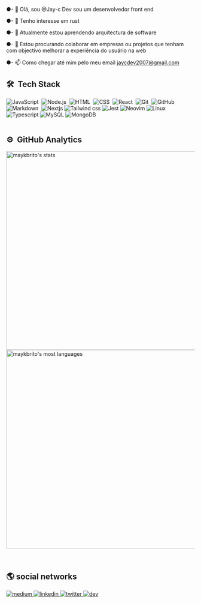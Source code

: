 ●- 👋 Olá, sou @Jay-c Dev sou um desenvolvedor front end

●- 👀 Tenho interesse em rust

●- 🌱 Atualmente estou aprendendo arquitectura de software 

●- 💞️ Estou procurando colaborar em empresas ou projetos que tenham com objectivo melhorar a experiência do usuário na web

●- 📫 Como chegar até mim pelo meu email jaycdev2007@gmail.com
<!--- jaycdev2007/jaycdev2007 é um repositório ✨ especial ✨ porque seu `README.md` (este arquivo) aparece no seu perfil do GitHub. Você pode clicar no link Visualizar para ver suas alterações. --->

## 🛠 &nbsp;Tech Stack

![JavaScript](https://img.shields.io/badge/-JavaScript-05122A?style=flat&logo=javascript)&nbsp;
![Node.js](https://img.shields.io/badge/-Node.js-05122A?style=flat&logo=node.js)&nbsp;
![HTML](https://img.shields.io/badge/-HTML-05122A?style=flat&logo=HTML5)&nbsp;
![CSS](https://img.shields.io/badge/-CSS-05122A?style=flat&logo=CSS3&logoColor=1572B6)&nbsp;
![React](https://img.shields.io/badge/-React-05122A?style=flat&logo=react)&nbsp;
![Git](https://img.shields.io/badge/-Git-05122A?style=flat&logo=git)&nbsp;
![GitHub](https://img.shields.io/badge/-GitHub-05122A?style=flat&logo=github)&nbsp;
![Markdown](https://img.shields.io/badge/-Markdown-05122A?style=flat&logo=markdown)&nbsp;
![Nextjs](https://img.shields.io/badge/-Nextjs-05122A?style=flat&logo=next.js)
![Tailwind css](https://img.shields.io/badge/-Tailwind%20css-05122A?style=flat&logo=tailwindcss)
![Jest](https://img.shields.io/badge/-Jest-05122A?style=flat&logo=jest)
![Neovim](https://img.shields.io/badge/-Neovim-05122A?style=flat&logo=neovim)
![Linux](https://img.shields.io/badge/-Linux-05122A?style=flat&logo=linux)
![Typescript](https://img.shields.io/badge/-TypeScript-05122A?style=flat&logo=Typescript)
![MySQL](https://img.shields.io/badge/-Mysql-05122A?style=flat&logo=mysql)
![MongoDB](https://img.shields.io/badge/-MongoDB-05122A?style=flat&logo=mongodb)
<br><br>

## ⚙️ &nbsp;GitHub Analytics

<p align="left">
<img width="530em" src="https://github-readme-stats.vercel.app/api?username=oscarjeremias&show_icons=true&theme=vision-friendly-dark" alt="maykbrito's stats"/>
<img width="530em" src="https://github-readme-stats.vercel.app/api/top-langs/?username=oscarjeremias&layout=compact&theme=vision-friendly-dark" alt="maykbrito's most languages"/>
</p>
<br/>

## 🌎 social networks

<a href="https://medium.com/@oscarjeremiasdev">
<img src="https://img.shields.io/badge/-oscar%20jeremias-05122A?style=flat&logo=medium" alt="medium" />
</a>
<a href="https://www.linkedin.com/in/%C3%B3scar-jeremias-356821235">
<img src="https://img.shields.io/badge/-oscar%20jeremias-05122A?style=flat&logo=linkedin" alt="linkedin"/>
</a>
<a href="https://mobile.twitter.com/oscarJeremiaDev">
<img src="https://img.shields.io/badge/-oscar%20jeremias-05122A?style=flat&logo=twitter" alt="twitter"/>
</a>
<a href="https://dev.to/oscarjeremiasdev">
<img src="https://img.shields.io/badge/-oscar%20jeremias-05122A?style=flat&logo=dev.to" alt="dev"/>
</a>
